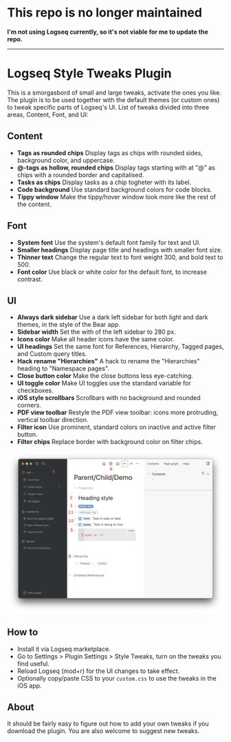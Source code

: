 # This repo is no longer maintained 

**I'm not using Logseq currently, so it's not viable for me to update the repo.**

---

# Logseq Style Tweaks Plugin

This is a smorgasbord of small and large tweaks, activate the ones you like. The plugin is to be used together with the default themes (or custom ones) to tweak specific parts of Logseq's UI. List of tweaks divided into three areas, Content, Font, and UI:

## Content

- **Tags as rounded chips**
  Display tags as chips with rounded sides, background color, and uppercase.
- **@-tags as hollow, rounded chips**
  Display tags starting with at "@" as chips with a rounded border and capitalised.
- **Tasks as chips**
  Display tasks as a chip togheter with its label.
- **Code background**
  Use standard background colors for code blocks.
- **Tippy window**
  Make the tippy/hover window look more like the rest of the content.

## Font

- **System font**
  Use the system's default font family for text and UI.
- **Smaller headings**
  Display page title and headings with smaller font size.
- **Thinner text**
  Change the regular text to font weight 300, and bold text to 500.
- **Font color**
  Use black or white color for the default font, to increase contrast.

## UI

- **Always dark sidebar**
  Use a dark left sidebar for both light and dark themes, in the style of the Bear app.
- **Sidebar width**
  Set the with of the left sidebar to 280 px.
- **Icons color**
  Make all header icons have the same color.
- **UI headings**
  Set the same font for References, Hierarchy, Tagged pages, and Custom query titles.
- **Hack rename "Hierarchies"**
  A hack to rename the "Hierarchies" heading to "Namespace pages".
- **Close button color**
  Make the close buttons less eye-catching.
- **UI toggle color**
  Make UI toggles use the standard variable for checkboxes.
- **iOS style scrollbars**
  Scrollbars with no background and rounded corners.
- **PDF view toolbar**
  Restyle the PDF view toolbar: icons more protruding, vertical toolbar direction.
- **Filter icon**
  Use prominent, standard colors on inactive and active filter button.
- **Filter chips**
  Replace border with background color on filter chips.

![Demo image](./demo.png)

## How to

- Install it via Logseq marketplace.
- Go to Settings > Plugin Settings > Style Tweaks, turn on the tweaks you find useful.
- Reload Logseq (mod+r) for the UI changes to take effect.
- Optionally copy/paste CSS to your `custom.css` to use the tweaks in the iOS app.

## About

It should be fairly easy to figure out how to add your own tweaks if you download the plugin. You are also welcome to suggest new tweaks.
